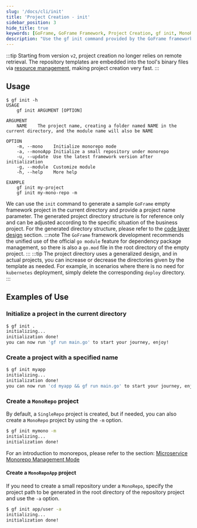```yaml
---
slug: '/docs/cli/init'
title: 'Project Creation - init'
sidebar_position: 3
hide_title: true
keywords: [GoFrame, GoFrame Framework, Project Creation, gf init, MonoRepo, GoFrame Empty Framework, Code Layer Design, go module, Resource Management, Microservice Monorepo Management Mode]
description: "Use the gf init command provided by the GoFrame framework to create a project. Starting from version v2, project creation is faster and no longer relies on remote sources; templates are built into the binary files. You can choose to initialize a single repository or monorepo project mode and flexibly adjust the generated directory structure to suit actual business needs."
---
```

:::tip
Starting from version `v2`, project creation no longer relies on remote retrieval. The repository templates are embedded into the tool's binary files via [resource management](../核心组件/资源管理/资源管理.md), making project creation very fast.
:::
## Usage

```text
$ gf init -h
USAGE
    gf init ARGUMENT [OPTION]

ARGUMENT
    NAME    The project name, creating a folder named NAME in the current directory, and the module name will also be NAME

OPTION
    -m, --mono    Initialize monorepo mode
    -a, --monoApp Initialize a small repository under monorepo
    -u, --update  Use the latest framework version after initialization
    -g, --module  Customize module
    -h, --help    More help

EXAMPLE
    gf init my-project
    gf init my-mono-repo -m
```

We can use the `init` command to generate a sample `GoFrame` empty framework project in the current directory and provide a project name parameter. The generated project directory structure is for reference only and can be adjusted according to the specific situation of the business project. For the generated directory structure, please refer to the [code layer design](../框架设计/工程开发设计/代码分层设计.md) section.
:::note
The `GoFrame` framework development recommends the unified use of the official `go module` feature for dependency package management, so there is also a `go.mod` file in the root directory of the empty project.
:::
:::tip
The project directory uses a generalized design, and in actual projects, you can increase or decrease the directories given by the template as needed. For example, in scenarios where there is no need for `kubernetes` deployment, simply delete the corresponding `deploy` directory.
:::

## Examples of Use

### Initialize a project in the current directory

```bash
$ gf init .
initializing...
initialization done!
you can now run 'gf run main.go' to start your journey, enjoy!
```

### Create a project with a specified name

```bash
$ gf init myapp
initializing...
initialization done!
you can now run 'cd myapp && gf run main.go' to start your journey, enjoy!
```

### Create a `MonoRepo` project

By default, a `SingleRepo` project is created, but if needed, you can also create a `MonoRepo` project by using the `-m` option.

```bash
$ gf init mymono -m
initializing...
initialization done!
```

For an introduction to monorepos, please refer to the section: [Microservice Monorepo Management Mode](../框架设计/工程开发设计/微服务大仓管理模式.md)

#### Create a `MonoRepoApp` project

If you need to create a small repository under a `MonoRepo`, specify the project path to be generated in the root directory of the repository project and use the `-a` option.

```bash
$ gf init app/user -a
initializing...
initialization done!
```